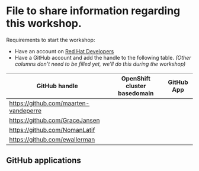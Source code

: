 # File to share information regarding this workshop.

Requirements to start the workshop:

* Have an account on [Red Hat Developers](https://developers.redhat.com)
* Have a GitHub account and add the handle to the following table.
  _(Other columns don't need to be filled yet, we'll do this during the workshop)_

| GitHub handle                         | OpenShift cluster basedomain | GitHub App |
|---------------------------------------|------------------------------|------------|
| https://github.com/maarten-vandeperre |                              |            |
| https://github.com/GraceJansen        |                              |            |
| https://github.com/NomanLatif         |                              |            |
| https://github.com/ewallerman         |                              |            |


## GitHub applications
